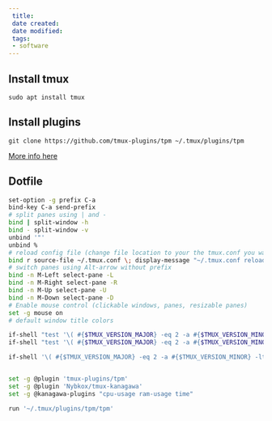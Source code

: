 ```yaml
---
 title: 
 date created: 
 date modified: 
 tags:
 - software
---
```


## Install tmux

`sudo apt install tmux`

## Install plugins

`git clone https://github.com/tmux-plugins/tpm ~/.tmux/plugins/tpm`

[More info here](https://github.com/tmux-plugins/tpm)

## Dotfile

```bash title=".tmux.conf"
set-option -g prefix C-a
bind-key C-a send-prefix
# split panes using | and -
bind | split-window -h
bind - split-window -v
unbind '"'
unbind %
# reload config file (change file location to your the tmux.conf you want to use)
bind r source-file ~/.tmux.conf \; display-message "~/.tmux.conf reloaded."
# switch panes using Alt-arrow without prefix
bind -n M-Left select-pane -L
bind -n M-Right select-pane -R
bind -n M-Up select-pane -U
bind -n M-Down select-pane -D
# Enable mouse control (clickable windows, panes, resizable panes)
set -g mouse on
# default window title colors

if-shell "test '\( #{$TMUX_VERSION_MAJOR} -eq 2 -a #{$TMUX_VERSION_MINOR} -ge 6 \)'" 'set -g default-terminal "xterm-256color"'
if-shell "test '\( #{$TMUX_VERSION_MAJOR} -eq 2 -a #{$TMUX_VERSION_MINOR} -ge 6 \)'" 'set -ga terminal-overrides ",xterm-256color:Tc"'

if-shell '\( #{$TMUX_VERSION_MAJOR} -eq 2 -a #{$TMUX_VERSION_MINOR} -lt 6\) -o #{$TMUX_VERSION_MAJOR} -le 1' 'set -g default-terminal "xterm-256color"'


set -g @plugin 'tmux-plugins/tpm'
set -g @plugin 'Nybkox/tmux-kanagawa'
set -g @kanagawa-plugins "cpu-usage ram-usage time"

run '~/.tmux/plugins/tpm/tpm'
```
